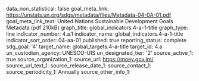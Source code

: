 data_non_statistical: false
goal_meta_link: https://unstats.un.org/sdgs/metadata/files/Metadata-04-0A-01.pdf
goal_meta_link_text: United Nations Sustainable Development Goals Metadata (pdf 210kB)
graph_title: global_indicators.4-a-1-title
graph_type: line
indicator_number: 4.a.1
indicator_name: global_indicators.4-a-1-title
indicator_sort_order: 04-aa-01
published: true
reporting_status: complete
sdg_goal: '4'
target_name: global_targets.4-a-title
target_id: 4.a
un_custodian_agency: UNESCO-UIS
un_designated_tier: '2'
source_active_1: true
source_organization_1: 
source_url: https://moey.gov.jm/
source_url_text_1: 
source_release_date_1: 
source_contact_1: 
source_periodicity_1: Annually
source_other_info_1: 